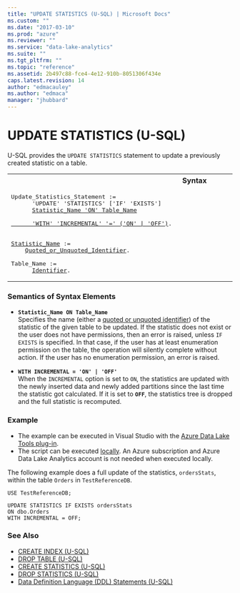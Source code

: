```yaml
---
title: "UPDATE STATISTICS (U-SQL) | Microsoft Docs"
ms.custom: ""
ms.date: "2017-03-10"
ms.prod: "azure"
ms.reviewer: ""
ms.service: "data-lake-analytics"
ms.suite: ""
ms.tgt_pltfrm: ""
ms.topic: "reference"
ms.assetid: 2b497c88-fce4-4e12-910b-8051306f434e
caps.latest.revision: 14
author: "edmacauley"
ms.author: "edmaca"
manager: "jhubbard"
---
```

# UPDATE STATISTICS (U-SQL)
U-SQL provides the `UPDATE STATISTICS` statement to update a previously created statistic on a table.  
  
<table><th>Syntax</th><tr><td><pre>
Update_Statistics_Statement :=                                                                           
      'UPDATE' 'STATISTICS' ['IF' 'EXISTS']  
      <a href="#stat_name_tbl">Statistic_Name 'ON' Table_Name</a><br />
<a href="#incrm">      'WITH' 'INCREMENTAL' '=' ('ON' | 'OFF')</a>.<br /><br />
<a href="#stat_name_tbl">Statistic_Name</a> :=
    <a href="u-sql-identifiers.md">Quoted_or_Unquoted_Identifier</a>.<br />  
Table_Name := 
      <a href="u-sql-identifiers.md">Identifier</a>.  
</pre></td></tr></table>
 
### Semantics of Syntax Elements    
-   <a name="stat_name_tbl"></a>**`Statistic_Name ON Table_Name`**  
    Specifies the name (either a [quoted or unquoted identifier](../USQL/u-sql-identifiers.md)) of the statistic of the given table to be updated. If the statistic does not exist or the user does not have permissions, then an error is raised, unless `IF EXISTS` is specified. In that case, if the user has at least enumeration permission on the table, the operation will silently complete without action. If the user has no enumeration permission, an error is raised.  
  
-   <a name="incrm"></a>**`WITH INCREMENTAL = 'ON' | 'OFF'`**  
    When the `INCREMENTAL` option is set to `ON`, the statistics are updated with the newly inserted data and newly added partitions since the last time the statistic got calculated. If it is set to **`OFF`**, the statistics tree is dropped and the full statistic is recomputed.  
  
### Example    
- The example can be executed in Visual Studio with the [Azure Data Lake Tools plug-in](https://www.microsoft.com/download/details.aspx?id=49504).  
- The script can be executed [locally](https://docs.microsoft.com/azure/data-lake-analytics/data-lake-analytics-data-lake-tools-get-started#run-u-sql-locally).  An Azure subscription and Azure Data Lake Analytics account is not needed when executed locally.

The following example does a full update of the statistics, `ordersStats`,  within the table `Orders` in `TestReferenceDB`.  
  
```
USE TestReferenceDB;

UPDATE STATISTICS IF EXISTS ordersStats 
ON dbo.Orders
WITH INCREMENTAL = OFF;
```
### See Also
-  [CREATE INDEX (U-SQL)](../USQL/create-index-u-sql.md)
-  [DROP TABLE (U-SQL)](../USQL/drop-table-u-sql.md) 
-  [CREATE STATISTICS (U-SQL)](../USQL/create-statistics-u-sql.md)
-  [DROP STATISTICS (U-SQL)](../USQL/drop-statistics-u-sql.md)
- [Data Definition Language (DDL) Statements (U-SQL)](../USQL/data-definition-language-ddl-statements-u-sql.md)  
